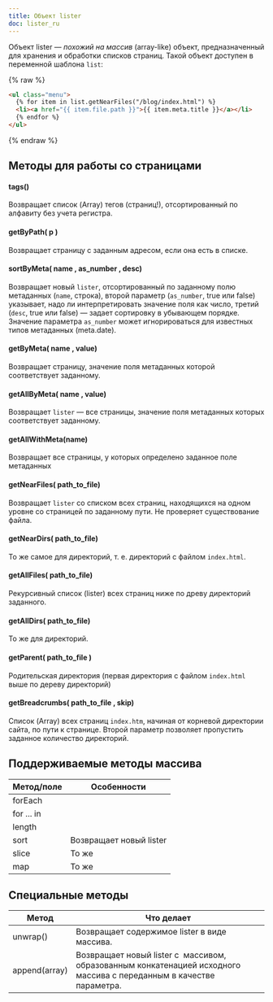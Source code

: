```yaml
---
title: Объект lister
doc: lister_ru
---
```


Объект lister — _похожий на массив_ (array-like) объект, предназначенный
для хранения и обработки списков страниц. Такой объект доступен в переменной
шаблона `list`:

{% raw %}

```html
<ul class="menu">
  {% for item in list.getNearFiles("/blog/index.html") %}
  <li><a href="{{ item.file.path }}">{{ item.meta.title }}</a></li>
  {% endfor %}
</ul>
```

{% endraw %}

## Методы для работы со страницами

#### tags()

Возвращает список (Array) тегов (страниц!), отсортированный по алфавиту без учета регистра.

#### getByPath( p )

Возвращает страницу с заданным адресом, если она есть в списке.

#### sortByMeta( name , as_number , desc)

Возвращает новый `lister`, отсортированный по заданному полю метаданных (`name`, строка), второй параметр (`as_number`, true или false) указывает, надо ли интерпретировать значение поля как число, третий (`desc`, true или false) — задает сортировку в убывающем порядке. Значение параметра `as_number` может игнорироваться для известных типов метаданных (meta.date).

#### getByMeta( name , value)

Возвращает страницу, значение поля метаданных которой соответствует заданному.

#### getAllByMeta( name , value)

Возвращает `lister` — все страницы, значение поля метаданных которых соответствует заданному.

#### getAllWithMeta(name)

Возвращает все страницы, у которых определено заданное поле метаданных

#### getNearFiles( path_to_file)

Возвращает `lister` со списком всех страниц, находящихся на одном уровне со страницей по заданному пути. Не проверяет существование файла.

#### getNearDirs( path_to_file)

То же самое для директорий, т. е. директорий с файлом `index.html`.

#### getAllFiles( path_to_file)

Рекурсивный список (lister) всех страниц ниже по древу директорий заданного.

#### getAllDirs( path_to_file)

То же для директорий.

#### getParent( path_to_file )

Родительская директория (первая директория с файлом `index.html` выше по дереву директорий)

#### getBreadcrumbs( path_to_file , skip)

Список (Array) всех страниц `index.htm`, начиная от корневой директории сайта, по пути к странице. Второй параметр позволяет пропустить заданное количество директорий.

## Поддерживаемые методы массива

| Метод/поле | Особенности             |
| ---------- | ----------------------- |
| forEach    |                         |
| for ... in |                         |
| length     |                         |
| sort       | Возвращает новый lister |
| slice      | То же                   |
| map        | То же                   |

## Специальные методы

| Метод         | Что делает                                                                                                           |
| ------------- | -------------------------------------------------------------------------------------------------------------------- |
| unwrap()      | Возвращает содержимое lister в виде массива.                                                                         |
| append(array) | Возвращает новый lister c  массивом, образованным конкатенацией исходного массива с переданным в качестве параметра. |
